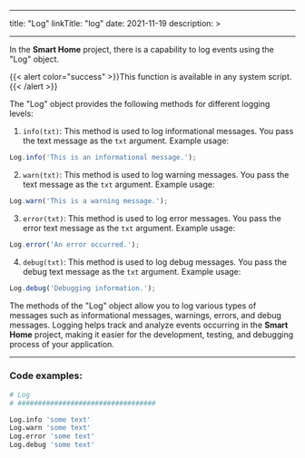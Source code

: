 
---
title: "Log"
linkTitle: "log"
date: 2021-11-19
description: >

---

In the **Smart Home** project, there is a capability to log events using the "Log" object.

{{< alert color="success" >}}This function is available in any system script.{{< /alert >}}

The "Log" object provides the following methods for different logging levels:

1. `info(txt)`: This method is used to log informational messages. You pass the text message as the `txt` argument. Example usage:

```javascript
Log.info('This is an informational message.');
```

2. `warn(txt)`: This method is used to log warning messages. You pass the text message as the `txt` argument. Example usage:

```javascript
Log.warn('This is a warning message.');
```

3. `error(txt)`: This method is used to log error messages. You pass the error text message as the `txt` argument. Example usage:

```javascript
Log.error('An error occurred.');
```

4. `debug(txt)`: This method is used to log debug messages. You pass the debug text message as the `txt` argument. Example usage:

```javascript
Log.debug('Debugging information.');
```

The methods of the "Log" object allow you to log various types of messages such as informational messages, warnings, errors, and debug messages. Logging helps track and analyze events occurring in the **Smart Home** project, making it easier for the development, testing, and debugging process of your application.

----------------

### Code examples:

```coffeescript
# Log
# ##################################

Log.info 'some text'
Log.warn 'some text'
Log.error 'some text'
Log.debug 'some text'
```

